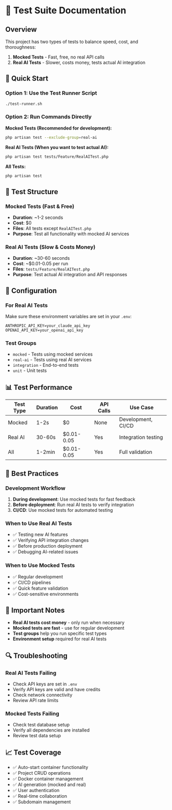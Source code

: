 # 🧪 Test Suite Documentation

## Overview

This project has two types of tests to balance speed, cost, and thoroughness:

1. **Mocked Tests** - Fast, free, no real API calls
2. **Real AI Tests** - Slower, costs money, tests actual AI integration

## 🚀 Quick Start

### Option 1: Use the Test Runner Script
```bash
./test-runner.sh
```

### Option 2: Run Commands Directly

**Mocked Tests (Recommended for development):**
```bash
php artisan test --exclude-group=real-ai
```

**Real AI Tests (When you want to test actual AI):**
```bash
php artisan test tests/Feature/RealAITest.php
```

**All Tests:**
```bash
php artisan test
```

## 📁 Test Structure

### Mocked Tests (Fast & Free)
- **Duration**: ~1-2 seconds
- **Cost**: $0
- **Files**: All tests except `RealAITest.php`
- **Purpose**: Test all functionality with mocked AI services

### Real AI Tests (Slow & Costs Money)
- **Duration**: ~30-60 seconds
- **Cost**: ~$0.01-0.05 per run
- **Files**: `tests/Feature/RealAITest.php`
- **Purpose**: Test actual AI integration and API responses

## 🔧 Configuration

### For Real AI Tests
Make sure these environment variables are set in your `.env`:
```env
ANTHROPIC_API_KEY=your_claude_api_key
OPENAI_API_KEY=your_openai_api_key
```

### Test Groups
- `mocked` - Tests using mocked services
- `real-ai` - Tests using real AI services
- `integration` - End-to-end tests
- `unit` - Unit tests

## 📊 Test Performance

| Test Type | Duration | Cost | API Calls | Use Case |
|-----------|----------|------|-----------|----------|
| Mocked | 1-2s | $0 | None | Development, CI/CD |
| Real AI | 30-60s | $0.01-0.05 | Yes | Integration testing |
| All | 1-2min | $0.01-0.05 | Yes | Full validation |

## 🎯 Best Practices

### Development Workflow
1. **During development**: Use mocked tests for fast feedback
2. **Before deployment**: Run real AI tests to verify integration
3. **CI/CD**: Use mocked tests for automated testing

### When to Use Real AI Tests
- ✅ Testing new AI features
- ✅ Verifying API integration changes
- ✅ Before production deployment
- ✅ Debugging AI-related issues

### When to Use Mocked Tests
- ✅ Regular development
- ✅ CI/CD pipelines
- ✅ Quick feature validation
- ✅ Cost-sensitive environments

## 🚨 Important Notes

- **Real AI tests cost money** - only run when necessary
- **Mocked tests are fast** - use for regular development
- **Test groups** help you run specific test types
- **Environment setup** required for real AI tests

## 🔍 Troubleshooting

### Real AI Tests Failing
- Check API keys are set in `.env`
- Verify API keys are valid and have credits
- Check network connectivity
- Review API rate limits

### Mocked Tests Failing
- Check test database setup
- Verify all dependencies are installed
- Review test data setup

## 📈 Test Coverage

- ✅ Auto-start container functionality
- ✅ Project CRUD operations
- ✅ Docker container management
- ✅ AI generation (mocked and real)
- ✅ User authentication
- ✅ Real-time collaboration
- ✅ Subdomain management
